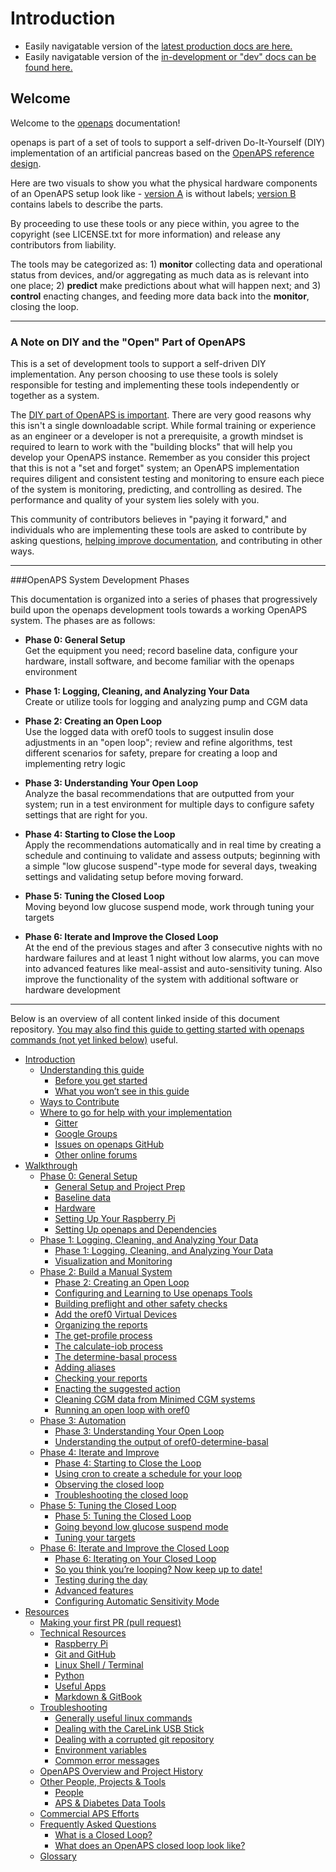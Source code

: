 # Introduction 

* Easily navigatable version of the [latest production docs are here.](https://openaps.readthedocs.org/en/latest/index.html)
* Easily navigatable version of the [in-development or "dev" docs can be found here.](https://openaps.readthedocs.org/en/dev/index.html)

## Welcome

Welcome to the [openaps](https://github.com/openaps/) documentation!

openaps is part of a set of tools to support a self-driven Do-It-Yourself (DIY) implementation of an artificial pancreas based on the [OpenAPS reference design](http://openaps.org/open-artificial-pancreas-system-openaps-reference-design/). 

Here are two visuals to show you what the physical hardware components of an OpenAPS setup look like - [version A](docs/docs/IMG_1112.jpg) is without labels; [version B](https://github.com/logichammer/docs/blob/b53a64b5dce81eaf112c7dafcb8d3415b2ddf85c/docs/Images/piSetup.jpg) contains labels to describe the parts.

By proceeding to use these tools or any piece within, you agree to the copyright (see LICENSE.txt for more information) and release any contributors from liability. 

The tools may be categorized as: 1)  **monitor** collecting data and
operational status from devices, and/or aggregating as much data as is relevant
into one place; 2)  **predict** make predictions about what will happen next;
and 3)  **control** enacting changes, and feeding more data back into the
**monitor**, closing the loop.

----------
### A Note on DIY and the "Open" Part of OpenAPS
This is a set of development tools to support a self-driven DIY implementation.
Any person choosing to use these tools is solely responsible for testing and
implementing these tools independently or together as a system.  

The [DIY part of OpenAPS is important](http://bit.ly/1NBbZtO). There are very
good reasons why this isn't a single downloadable script. While formal training
or experience as an engineer or a developer is not a prerequisite, a growth
mindset is required to learn to work with the "building blocks" that will help
you develop your OpenAPS instance. Remember as you consider this project that
this is not a "set and forget" system; an OpenAPS implementation requires
diligent and consistent testing and monitoring to ensure each piece of the
system is monitoring, predicting, and controlling as desired.  The performance
and quality of your system lies solely with you.

This community of contributors believes in "paying it forward," and individuals
who are implementing these tools are asked to contribute by asking questions,
[helping improve documentation](docs/docs/Resources/my-first-pr.md), and
contributing in other ways.


----------
###OpenAPS System Development Phases

This documentation is organized into a series of phases that progressively
build upon the openaps development tools towards a working OpenAPS system.
The phases are as follows: 

* **Phase 0: General Setup**<br>
Get the equipment you need; record baseline data, configure your hardware, install software, and become familiar with the openaps environment

* **Phase 1: Logging, Cleaning, and Analyzing Your Data**<br>
Create or utilize tools for logging and analyzing pump and CGM data

* **Phase 2: Creating an Open Loop**<br>
Use the logged data with oref0 tools to suggest insulin dose adjustments in an "open loop"; review and refine algorithms, test different scenarios for safety, prepare for creating a loop and implementing retry logic

* **Phase 3: Understanding Your Open Loop**<br>
Analyze the basal recommendations that are outputted from your system; run in a test environment for multiple days to configure safety settings that are right for you.

* **Phase 4: Starting to Close the Loop**<br>
Apply the recommendations automatically and in real time by creating a schedule and continuing to validate and assess outputs; beginning with a simple "low glucose suspend"-type mode for several days, tweaking settings and validating setup before moving forward.

* **Phase 5: Tuning the Closed Loop**<br>
Moving beyond low glucose suspend mode, work through tuning your targets

* **Phase 6: Iterate and Improve the Closed Loop**<br>
At the end of the previous stages and after 3 consecutive nights with no hardware failures and at least 1 night without low alarms, you can move into advanced features like meal-assist and auto-sensitivity tuning. Also improve the functionality of the system with additional software or hardware development

----------


Below is an overview of all content linked inside of this document repository. [You may also find this guide to getting started with openaps commands (not yet linked below)](http://openaps.readthedocs.org/en/dana-dev/docs/openaps-guide/index.html) useful. 


-   <a href="docs/docs/introduction/index.rst" class="reference internal">Introduction</a>
    *   <a href="docs/docs/introduction/understand-this-guide.md" class="reference internal">Understanding this guide</a>
        *   <a href="docs/docs/introduction/understand-this-guide.md#before-you-get-started" class="reference internal">Before you get started</a>
        *   <a href="docs/docs/introduction/understand-this-guide.md#what-you-won-t-see-in-this-guide" class="reference internal">What you won’t see in this guide</a>
    *   <a href="docs/docs/introduction/contribute.md" class="reference internal">Ways to Contribute</a>
    *   <a href="docs/docs/introduction/communication-support-channels.md" class="reference internal">Where to go for help with your implementation</a>
        *   <a href="docs/docs/introduction/communication-support-channels.md#gitter" class="reference internal">Gitter</a>
        *   <a href="docs/docs/introduction/communication-support-channels.md#google-groups" class="reference internal">Google Groups</a>
        *   <a href="docs/docs/introduction/communication-support-channels.md#issues-on-openaps-github" class="reference internal">Issues on openaps GitHub</a>
        *   <a href="docs/docs/introduction/communication-support-channels.md#other-online-forums" class="reference internal">Other online forums</a>
-   <a href="docs/docs/walkthrough/index.rst" class="reference internal">Walkthrough</a>
    *   <a href="docs/docs/walkthrough/phase-0/index.rst" class="reference internal">Phase 0: General Setup</a>
        *   <a href="docs/docs/walkthrough/phase-0/setup.md" class="reference internal">General Setup and Project Prep</a>
        *   <a href="docs/docs/walkthrough/phase-0/baseline-data.md" class="reference internal">Baseline data</a>
        *   <a href="docs/docs/walkthrough/phase-0/hardware.md" class="reference internal">Hardware</a>
        *   <a href="docs/docs/walkthrough/phase-0/rpi.md" class="reference internal">Setting Up Your Raspberry Pi</a>
        *   <a href="docs/docs/walkthrough/phase-0/openaps.md" class="reference internal">Setting Up openaps and Dependencies</a>
    *   <a href="docs/docs/walkthrough/phase-1/index.rst" class="reference internal">Phase 1: Logging, Cleaning, and Analyzing Your Data</a>
        *   <a href="docs/docs/walkthrough/phase-1/log-clean-analyze.md" class="reference internal">Phase 1: Logging, Cleaning, and Analyzing Your Data</a>
        *   <a href="docs/docs/walkthrough/phase-1/visualization.md" class="reference internal">Visualization and Monitoring</a>
    *   <a href="docs/docs/walkthrough/phase-2/index.rst" class="reference internal">Phase 2: Build a Manual System</a>
        *   <a href="docs/docs/walkthrough/phase-2/considerations.md" class="reference internal">Phase 2: Creating an Open Loop</a>
        *   <a href="docs/docs/walkthrough/phase-2/using-openaps-tools.md" class="reference internal">Configuring and Learning to Use openaps Tools</a>
        *   <a href="docs/docs/walkthrough/phase-2/building-preflight-safety-checks.md" class="reference internal">Building preflight and other safety checks</a>
        *   <a href="docs/docs/walkthrough/phase-2/Using-oref0-tools.md" class="reference internal">Add the oref0 Virtual Devices</a>
        *   <a href="docs/docs/walkthrough/phase-2/Using-oref0-tools.md#organizing-the-reports" class="reference internal">Organizing the reports</a>
        *   <a href="docs/docs/walkthrough/phase-2/Using-oref0-tools.md#the-get-profile-process" class="reference internal">The get-profile process</a>
        *   <a href="docs/docs/walkthrough/phase-2/Using-oref0-tools.md#the-calculate-iob-process" class="reference internal">The calculate-iob process</a>
        *   <a href="docs/docs/walkthrough/phase-2/Using-oref0-tools.md#the-determine-basal-process" class="reference internal">The determine-basal process</a>
        *   <a href="docs/docs/walkthrough/phase-2/Using-oref0-tools.md#adding-aliases" class="reference internal">Adding aliases</a>
        *   <a href="docs/docs/walkthrough/phase-2/Using-oref0-tools.md#checking-your-reports" class="reference internal">Checking your reports</a>
        *   <a href="docs/docs/walkthrough/phase-2/Using-oref0-tools.md#enacting-the-suggested-action" class="reference internal">Enacting the suggested action</a>
        *   <a href="docs/docs/walkthrough/phase-2/Using-oref0-tools.md#cleaning-cgm-data-from-minimed-cgm-systems" class="reference internal">Cleaning CGM data from Minimed CGM systems</a>
        *   <a href="docs/docs/walkthrough/phase-2/loop-and-retry-logic.md" class="reference internal">Running an open loop with oref0</a>
    *   <a href="docs/docs/walkthrough/phase-3/index.rst" class="reference internal">Phase 3: Automation</a>
        *   <a href="docs/docs/walkthrough/phase-3/considerations.md" class="reference internal">Phase 3: Understanding Your Open Loop</a>
        *   <a href="docs/docs/walkthrough/phase-3/Understand-determine-basal.md" class="reference internal">Understanding the output of oref0-determine-basal</a>
    *   <a href="docs/docs/walkthrough/phase-4/index.rst" class="reference internal">Phase 4: Iterate and Improve</a>
        *   <a href="docs/docs/walkthrough/phase-4/considerations.md" class="reference internal">Phase 4: Starting to Close the Loop</a>
        *   <a href="docs/docs/walkthrough/phase-4/create-schedule.md" class="reference internal">Using cron to create a schedule for your loop</a>
        *   <a href="docs/docs/walkthrough/phase-4/Observing-closed-loop.md" class="reference internal">Observing the closed loop</a>
        *   <a href="docs/docs/walkthrough/phase-4/troubleshooting-loop.md" class="reference internal">Troubleshooting the closed loop</a>
    *   <a href="docs/docs/walkthrough/phase-5/index.rst" class="reference internal">Phase 5: Tuning the Closed Loop</a>
        *   <a href="docs/docs/walkthrough/phase-5/considerations.md" class="reference internal">Phase 5: Tuning the Closed Loop</a>
        *   <a href="docs/docs/walkthrough/phase-5/beyond-low-glucose-suspend.md" class="reference internal">Going beyond low glucose suspend mode</a>
        *   <a href="docs/docs/walkthrough/phase-5/tuning-targets.md" class="reference internal">Tuning your targets</a>
    *   <a href="docs/docs/walkthrough/phase-6/index.rst" class="reference internal">Phase 6: Iterate and Improve the Closed Loop</a>
        *   <a href="docs/docs/walkthrough/phase-6/considerations.md" class="reference internal">Phase 6: Iterating on Your Closed Loop</a>
        *   <a href="docs/docs/walkthrough/phase-6/keeping-up-to-date.md" class="reference internal">So you think you’re looping? Now keep up to date!</a>
        *   <a href="docs/docs/walkthrough/phase-6/daytime-testing.md" class="reference internal">Testing during the day</a>
        *   <a href="docs/docs/walkthrough/phase-6/advanced-features.md" class="reference internal">Advanced features</a>
        *   <a href="docs/docs/walkthrough/phase-6/Configure-Automatic-Sensitivity-Mode.md" class="reference internal">Configuring Automatic Sensitivity Mode</a>
-   <a href="docs/docs/Resources/index.rst" class="reference internal">Resources</a>
    *   <a href="docs/docs/Resources/my-first-pr.md" class="reference internal">Making your first PR (pull request)</a>
    *   <a href="docs/docs/Resources/technical-resources.md" class="reference internal">Technical Resources</a>
        *   <a href="docs/docs/Resources/technical-resources.md#raspberry-pi" class="reference internal">Raspberry Pi</a>
        *   <a href="docs/docs/Resources/technical-resources.md#git-and-github" class="reference internal">Git and GitHub</a>
        *   <a href="docs/docs/Resources/technical-resources.md#linux-shell-terminal" class="reference internal">Linux Shell / Terminal</a>
        *   <a href="docs/docs/Resources/technical-resources.md#python" class="reference internal">Python</a>
        *   <a href="docs/docs/Resources/technical-resources.md#useful-apps" class="reference internal">Useful Apps</a>
        *   <a href="docs/docs/Resources/technical-resources.md#markdown-gitbook" class="reference internal">Markdown & GitBook</a>
    *   <a href="docs/docs/Resources/troubleshooting.md" class="reference internal">Troubleshooting</a>
        *   <a href="docs/docs/Resources/troubleshooting.md#generally-useful-linux-commands" class="reference internal">Generally useful linux commands</a>
        *   <a href="docs/docs/Resources/troubleshooting.md#dealing-with-the-carelink-usb-stick" class="reference internal">Dealing with the CareLink USB Stick</a>
        *   <a href="docs/docs/Resources/troubleshooting.md#dealing-with-a-corrupted-git-repository" class="reference internal">Dealing with a corrupted git repository</a>
        *   <a href="docs/docs/Resources/troubleshooting.md#environment-variables" class="reference internal">Environment variables</a>
        *   <a href="docs/docs/Resources/troubleshooting.md#common-error-messages" class="reference internal">Common error messages</a>
    *   <a href="docs/docs/Resources/history.md" class="reference internal">OpenAPS Overview and Project History</a>
    *   <a href="docs/docs/Resources/other-projects.md" class="reference internal">Other People, Projects & Tools</a>
        *   <a href="docs/docs/Resources/other-projects.md#people" class="reference internal">People</a>
        *   <a href="docs/docs/Resources/other-projects.md#aps-diabetes-data-tools" class="reference internal">APS & Diabetes Data Tools</a>
    *   <a href="docs/docs/Resources/other-projects.md#commercial-aps-efforts" class="reference internal">Commercial APS Efforts</a>
    *   <a href="docs/docs/Resources/faq.md" class="reference internal">Frequently Asked Questions</a>
        *   <a href="docs/docs/Resources/faq.md#what-is-a-closed-loop" class="reference internal">What is a Closed Loop?</a>
        *   <a href="docs/docs/Resources/faq.md#what-does-an-openaps-closed-loop-look-like" class="reference internal">What does an OpenAPS closed loop look like?</a>
    *   <a href="docs/docs/Resources/glossary.md" class="reference internal">Glossary</a>
